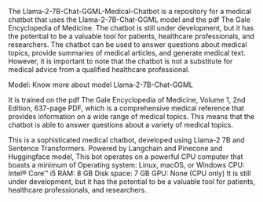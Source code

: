 The Llama-2-7B-Chat-GGML-Medical-Chatbot is a repository for a medical chatbot that uses the Llama-2-7B-Chat-GGML model and the pdf The Gale Encyclopedia of Medicine. The chatbot is still under development, but it has the potential to be a valuable tool for patients, healthcare professionals, and researchers. The chatbot can be used to answer questions about medical topics, provide summaries of medical articles, and generate medical text. However, it is important to note that the chatbot is not a substitute for medical advice from a qualified healthcare professional.

Model: Know more about model Llama-2-7B-Chat-GGML

It is trained on the pdf The Gale Encyclopedia of Medicine, Volume 1, 2nd Edition, 637-page PDF, which is a comprehensive medical reference that provides information on a wide range of medical topics. This means that the chatbot is able to answer questions about a variety of medical topics.

This is a sophisticated medical chatbot, developed using Llama-2 7B and Sentence Transformers. Powered by Langchain and Pinecone and Huggingface model, This bot operates on a powerful CPU computer that boasts a minimum of
Operating system: Linux, macOS, or Windows
CPU: Intel® Core™ i5
RAM: 8 GB
Disk space: 7 GB
GPU: None (CPU only)
It is still under development, but it has the potential to be a valuable tool for patients, healthcare professionals, and researchers.